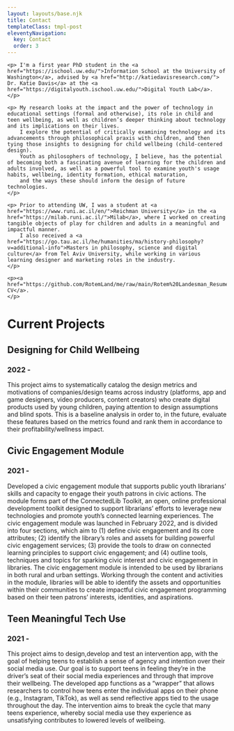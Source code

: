 ```yaml
---
layout: layouts/base.njk
title: Contact
templateClass: tmpl-post
eleventyNavigation:
  key: Contact
  order: 3
---
```


    <p> I'm a first year PhD student in the <a href="https://ischool.uw.edu/">Information School at the University of Washington</a>, advised by <a href="http://katiedavisresearch.com/"> Dr. Katie Davis</a> at the <a href="https://digitalyouth.ischool.uw.edu/">Digital Youth Lab</a>. </p>

    <p> My research looks at the impact and the power of technology in educational settings (formal and otherwise), its role in child and teen wellbeing, as well as children’s deeper thinking about technology and its implications on their lives. 
        I explore the potential of critically examining technology and its advancements through philosophical praxis with children, and then tying those insights to designing for child wellbeing (child-centered design). 
        Youth as philosophers of technology, I believe, has the potential of becoming both a fascinating avenue of learning for the children and adults involved, as well as a powerful tool to examine youth's usage habits, wellbeing, identity formation, ethical maturation, 
        and the ways these should inform the design of future technologies.  
    </p>
    
    <p> Prior to attending UW, I was a student at <a href="https://www.runi.ac.il/en/">Reichman University</a> in the <a href="https://milab.runi.ac.il/">Milab</a>, where I worked on creating tangible objects of play for children and adults in a meaningful and impactful manner. 
        I also received a <a href="https://go.tau.ac.il/he/humanities/ma/history-philosophy?v=additional-info">Masters in philosophy, science and digital culture</a> from Tel Aviv University, while working in various learning designer and marketing roles in the industry.  
    </p>     
    
    <p><a href="https://github.com/RotemLand/me/raw/main/Rotem%20Landesman_Resume01_22.pdf">Full CV</a>. 
    </p>

</header>

<h1> Current Projects </h1>

<h2> Designing for Child Wellbeing </h2>

<h3> 2022 - </h3>

<p> This project aims to systematically catalog the design metrics and motivations of companies/design teams across industry
    (platforms, app and game designers, video producers, content creators) who create digital products used by young children, paying
    attention to design assumptions and blind spots. This is a baseline analysis in order to, in the future, evaluate these features
    based on the metrics found and rank them in accordance to their profitability/wellness impact.
</p>

<h2> Civic Engagement Module </h2>

<h3> 2021 - </h3>

<p> Developed a civic engagement module that supports public youth librarians’ skills and capacity to engage their youth patrons in civic actions.
    The module forms part of the ConnectedLib Toolkit, an open, online professional development toolkit designed to support librarians’ efforts
    to lever­age new tech­nolo­gies and pro­mote youth’s con­nected learn­ing expe­ri­ences. The civic engagement module was launched in
    February 2022, and is divided into four sections, which aim to (1) define civic engagement and its core attributes; (2) identify the
    library’s roles and assets for building powerful civic engagement services; (3) provide the tools to draw on connected learning
    principles to support civic engagement; and (4) outline tools, techniques and topics for sparking civic interest and civic engagement
    in libraries. The civic engagement module is intended to be used by librarians in both rural and urban settings. Working through the
    content and activities in the module, libraries will be able to  identify the assets and opportunities within their communities to create
    impactful civic engagement programming based on their teen patrons’ interests, identities, and aspirations.
</p>

<h2> Teen Meaningful Tech Use </h2>

<h3> 2021 - </h3>

This project aims to design,develop and test an intervention app, with the goal of helping teens to establish a sense of agency and
    intention over their social media use. Our goal is to support teens in feeling they’re in the driver’s seat of their social media
    experiences and through that improve their wellbeing. The developed app functions as a “wrapper” that allows researchers to control
    how teens enter the individual apps on their phone (e.g., Instagram, TikTok), as well as send reflective apps tied to the usage throughout
    the day. The intervention aims to break the cycle that many teens experience, whereby social media use they experience as unsatisfying
    contributes to lowered levels of wellbeing.
